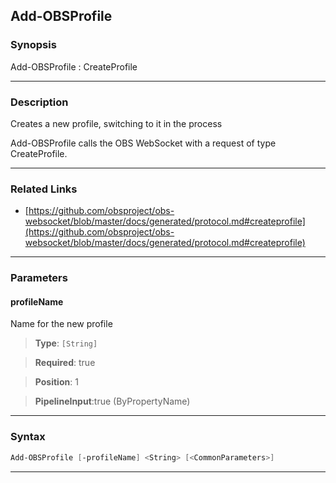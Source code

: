 Add-OBSProfile
--------------
### Synopsis
Add-OBSProfile : CreateProfile

---
### Description

Creates a new profile, switching to it in the process


Add-OBSProfile calls the OBS WebSocket with a request of type CreateProfile.

---
### Related Links
* [https://github.com/obsproject/obs-websocket/blob/master/docs/generated/protocol.md#createprofile](https://github.com/obsproject/obs-websocket/blob/master/docs/generated/protocol.md#createprofile)



---
### Parameters
#### **profileName**

Name for the new profile



> **Type**: ```[String]```

> **Required**: true

> **Position**: 1

> **PipelineInput**:true (ByPropertyName)



---
### Syntax
```PowerShell
Add-OBSProfile [-profileName] <String> [<CommonParameters>]
```
---
